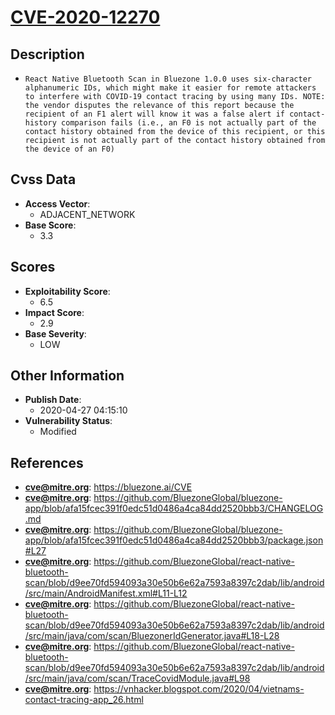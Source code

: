 
# [CVE-2020-12270](https://cve.mitre.org/cgi-bin/cvename.cgi?name=CVE-2020-12270)

## Description

- `React Native Bluetooth Scan in Bluezone 1.0.0 uses six-character alphanumeric IDs, which might make it easier for remote attackers to interfere with COVID-19 contact tracing by using many IDs. NOTE: the vendor disputes the relevance of this report because the recipient of an F1 alert will know it was a false alert if contact-history comparison fails (i.e., an F0 is not actually part of the contact history obtained from the device of this recipient, or this recipient is not actually part of the contact history obtained from the device of an F0)`

## Cvss Data

- **Access Vector**:
  - ADJACENT_NETWORK
- **Base Score**:
  - 3.3

## Scores

- **Exploitability Score**:
  - 6.5
- **Impact Score**:
  - 2.9
- **Base Severity**:
  - LOW

## Other Information

- **Publish Date**:
  - 2020-04-27 04:15:10
- **Vulnerability Status**:
  - Modified

## References

- **cve@mitre.org**: https://bluezone.ai/CVE
- **cve@mitre.org**: https://github.com/BluezoneGlobal/bluezone-app/blob/afa15fcec391f0edc51d0486a4ca84dd2520bbb3/CHANGELOG.md
- **cve@mitre.org**: https://github.com/BluezoneGlobal/bluezone-app/blob/afa15fcec391f0edc51d0486a4ca84dd2520bbb3/package.json#L27
- **cve@mitre.org**: https://github.com/BluezoneGlobal/react-native-bluetooth-scan/blob/d9ee70fd594093a30e50b6e62a7593a8397c2dab/lib/android/src/main/AndroidManifest.xml#L11-L12
- **cve@mitre.org**: https://github.com/BluezoneGlobal/react-native-bluetooth-scan/blob/d9ee70fd594093a30e50b6e62a7593a8397c2dab/lib/android/src/main/java/com/scan/BluezonerIdGenerator.java#L18-L28
- **cve@mitre.org**: https://github.com/BluezoneGlobal/react-native-bluetooth-scan/blob/d9ee70fd594093a30e50b6e62a7593a8397c2dab/lib/android/src/main/java/com/scan/TraceCovidModule.java#L98
- **cve@mitre.org**: https://vnhacker.blogspot.com/2020/04/vietnams-contact-tracing-app_26.html
